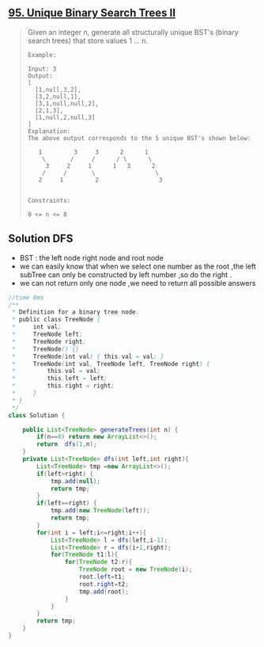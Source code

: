 ## [95. Unique Binary Search Trees II](https://leetcode-cn.com/problems/unique-binary-search-trees-ii/)

> Given an integer n, generate all structurally unique BST's (binary search trees) that store values 1 ... n.
>
> ```
> Example:
> 
> Input: 3
> Output:
> [
>   [1,null,3,2],
>   [3,2,null,1],
>   [3,1,null,null,2],
>   [2,1,3],
>   [1,null,2,null,3]
> ]
> Explanation:
> The above output corresponds to the 5 unique BST's shown below:
> 
>    1         3     3      2      1
>     \       /     /      / \      \
>      3     2     1      1   3      2
>     /     /       \                 \
>    2     1         2                 3
> 
> 
> Constraints:
> 
> 0 <= n <= 8
> ```
>
> 
>

## Solution DFS

* BST  : the left node right node and root node 
* we can easily know  that when we select one number as the root ,the left subTree can only be constructed by left number ,so do the right .
* we can not return only one node ,we need to return all possible answers 

```java
//time 0ms 
/**
 * Definition for a binary tree node.
 * public class TreeNode {
 *     int val;
 *     TreeNode left;
 *     TreeNode right;
 *     TreeNode() {}
 *     TreeNode(int val) { this.val = val; }
 *     TreeNode(int val, TreeNode left, TreeNode right) {
 *         this.val = val;
 *         this.left = left;
 *         this.right = right;
 *     }
 * }
 */
class Solution {

    public List<TreeNode> generateTrees(int n) {
        if(n==0) return new ArrayList<>();
        return  dfs(1,n);
    }
    private List<TreeNode> dfs(int left,int right){
        List<TreeNode> tmp =new ArrayList<>();
        if(left>right) {
            tmp.add(null);
            return tmp;
        }
        if(left==right) {
            tmp.add(new TreeNode(left));
            return tmp;
        }
        for(int i = left;i<=right;i++){
            List<TreeNode> l = dfs(left,i-1);
            List<TreeNode> r = dfs(i+1,right);
            for(TreeNode t1:l){
                for(TreeNode t2:r){
                    TreeNode root = new TreeNode(i);
                    root.left=t1;
                    root.right=t2;
                    tmp.add(root);
                }
            }
        }
        return tmp;
    } 
}
```

